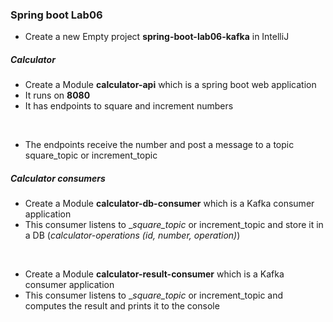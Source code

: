 ### Spring boot Lab06

* Create a new Empty project __spring-boot-lab06-kafka__ in IntelliJ

#####  Calculator

* Create a Module __calculator-api__ which is a spring boot web application
* It runs on **8080** 
* It has endpoints to square and increment numbers
<br/>

* The endpoints receive the number and post a message to a topic square_topic  or increment_topic


##### Calculator consumers

* Create a Module __calculator-db-consumer__ which is a Kafka consumer application
* This consumer listens to __square_topic_ or increment_topic and store it in a DB (*calculator-operations (id, number, operation)*)

<br/>

* Create a Module **calculator-result-consumer** which is a Kafka consumer application
* This consumer listens to __square_topic_ or increment_topic and computes the result and prints it to the console
